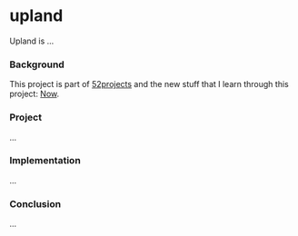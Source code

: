 # upland

Upland is ...

### Background

This project is part of [52projects](https://donny.github.io/52projects/) and the new stuff that I learn through this project: [Now](https://zeit.co/now).

### Project

...

### Implementation

...

### Conclusion

...
